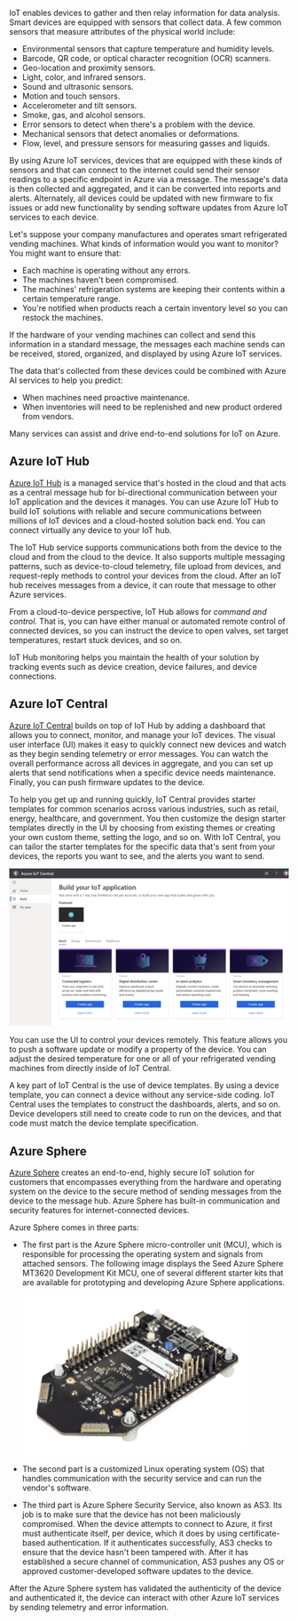 IoT enables devices to gather and then relay information for data analysis.  Smart devices are equipped with sensors that collect data.  A few common sensors that measure attributes of the physical world include:

- Environmental sensors that capture temperature and humidity levels.
- Barcode, QR code, or optical character recognition (OCR) scanners.
- Geo-location and proximity sensors.
- Light, color, and infrared sensors.
- Sound and ultrasonic sensors.
- Motion and touch sensors.
- Accelerometer and tilt sensors.
- Smoke, gas, and alcohol sensors.
- Error sensors to detect when there's a problem with the device.
- Mechanical sensors that detect anomalies or deformations.
- Flow, level, and pressure sensors for measuring gasses and liquids.

By using Azure IoT services, devices that are equipped with these kinds of sensors and that can connect to the internet could send their sensor readings to a specific endpoint in Azure via a message. The message's data is then collected and aggregated, and it can be converted into reports and alerts.  Alternately, all devices could be updated with new firmware to fix issues or add new functionality by sending software updates from Azure IoT services to each device.

Let's suppose your company manufactures and operates smart refrigerated vending machines.  What kinds of information would you want to monitor?  You might want to ensure that:
- Each machine is operating without any errors.
- The machines haven't been compromised.
- The machines' refrigeration systems are keeping their contents within a certain temperature range.
- You're notified when products reach a certain inventory level so you can restock the machines.  

If the hardware of your vending machines can collect and send this information in a standard message, the messages each machine sends can be received, stored, organized, and displayed by using Azure IoT services.

The data that's collected from these devices could be combined with Azure AI services to help you predict:
- When machines need proactive maintenance.
- When inventories will need to be replenished and new product ordered from vendors.

Many services can assist and drive end-to-end solutions for IoT on Azure.

## Azure IoT Hub

[Azure IoT Hub](https://azure.microsoft.com/services/iot-hub/?azure-portal=true) is a managed service that's hosted in the cloud and that acts as a central message hub for bi-directional communication between your IoT application and the devices it manages. You can use Azure IoT Hub to build IoT solutions with reliable and secure communications between millions of IoT devices and a cloud-hosted solution back end. You can connect virtually any device to your IoT hub.

The IoT Hub service supports communications both from the device to the cloud and from the cloud to the device. It also supports multiple messaging patterns, such as device-to-cloud telemetry, file upload from devices, and request-reply methods to control your devices from the cloud. After an IoT hub receives messages from a device, it can route that message to other Azure services.

From a cloud-to-device perspective, IoT Hub allows for *command and control*. That is, you can have either manual or automated remote control of connected devices, so you can instruct the device to open valves, set target temperatures, restart stuck devices, and so on.

IoT Hub monitoring helps you maintain the health of your solution by tracking events such as device creation, device failures, and device connections.

## Azure IoT Central

[Azure IoT Central](https://azure.microsoft.com/services/iot-central/?azure-portal=true) builds on top of IoT Hub by adding a dashboard that allows you to connect, monitor, and manage your IoT devices.  The visual user interface (UI) makes it easy to quickly connect new devices and watch as they begin sending telemetry or error messages.  You can watch the overall performance across all devices in aggregate, and you can set up alerts that send notifications when a specific device needs maintenance.  Finally, you can push firmware updates to the device.

To help you get up and running quickly, IoT Central provides starter templates for common scenarios across various industries, such as retail, energy, healthcare, and government. You then customize the design starter templates directly in the UI by choosing from existing themes or creating your own custom theme, setting the logo, and so on. With IoT Central, you can tailor the starter templates for the specific data that's sent from your devices, the reports you want to see, and the alerts you want to send.

![Screenshot of the IoT Central graphical user interface displaying templates you can choose to create a new app.](../media/2-identify-product-options-01.png)

You can use the UI to control your devices remotely. This feature allows you to push a software update or modify a property of the device. You can adjust the desired temperature for one or all of your refrigerated vending machines from directly inside of IoT Central.

A key part of IoT Central is the use of device templates.  By using  a device template, you can connect a device without any service-side coding. IoT Central uses the templates to construct the dashboards, alerts, and so on. Device developers still need to create code to run on the devices, and that code must match the device template specification.

## Azure Sphere

[Azure Sphere](https://azure.microsoft.com/services/azure-sphere/?azure-portal=true) creates an end-to-end, highly secure IoT solution for customers that encompasses everything from the hardware and operating system on the device to the secure method of sending messages from the device to the message hub. Azure Sphere has built-in communication and security features for internet-connected devices.

Azure Sphere comes in three parts:

- The first part is the Azure Sphere micro-controller unit (MCU), which is responsible for processing the operating system and signals from attached sensors. The following image displays the Seed Azure Sphere MT3620 Development Kit MCU, one of several different starter kits that are available for prototyping and developing Azure Sphere applications.

  ![Screenshot of an Azure Sphere development kit micro-controller unit.](../media/2-identify-product-options-02.png)

- The second part is a customized Linux operating system (OS) that handles communication with the security service and can run the vendor's software.

- The third part is Azure Sphere Security Service, also known as AS3.  Its job is to make sure that the device has not been maliciously compromised. When the device attempts to connect to Azure, it first must authenticate itself, per device, which it does by using certificate-based authentication. If it authenticates successfully, AS3 checks to ensure that the device hasn't been tampered with. After it has established a secure channel of communication, AS3 pushes any OS or approved customer-developed software updates to the device.

After the Azure Sphere system has validated the authenticity of the device and authenticated it, the device can interact with other Azure IoT services by sending telemetry and error information.
